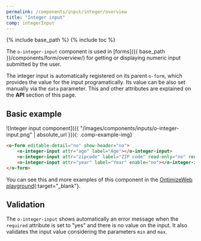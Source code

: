```yaml
---
permalink: /components/input/integer/overview
title: "Integer input"
comp: integerInput
---
```


{% include base_path %}
{% include toc %}

The `o-integer-input` component is used in [forms]({{ base_path }}/components/form/overview/) for getting or displaying numeric input submitted by the user.

The integer input is automatically registered on its parent `o-form`, which provides the value for the input programatically. Its value can be also set manually via the `data` parameter. This and other attributes are explained on the **API** section of this page.

## Basic example
![Integer input component]({{ "/images/components/inputs/o-integer-input.png" | absolute_url }}){: .comp-example-img}

```html
<o-form editable-detail="no" show-header="no">
    <o-integer-input attr="age" label="Age"></o-integer-input>
    <o-integer-input attr="zipcode" label="ZIP code" read-only="no" required="yes"></o-integer-input>
    <o-integer-input attr="year" label="Year" enable="no"></o-integer-input>
</o-form>
```

You can see this and more examples of this component in the [OntimizeWeb playground]({{site.playgroundurl}}/main/inputs/integer){:target="_blank"}.

## Validation
The `o-integer-input` shows automatically an error message when the `required` attribute is set to "yes" and there is no value on the input. It also validates the input value considering the parameters `min` and `max`.
